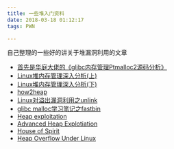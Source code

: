 ```yaml
---
title: 一些堆入门资料
date: 2018-03-18 01:12:17
tags: PWN

---
```




自己整理的一些好的讲关于堆漏洞利用的文章

<!--more-->

- [首先是华庭大佬的《glibc内存管理Ptmalloc2源码分析》](https://paper.seebug.org/papers/Archive/refs/heap/glibc%E5%86%85%E5%AD%98%E7%AE%A1%E7%90%86ptmalloc%E6%BA%90%E4%BB%A3%E7%A0%81%E5%88%86%E6%9E%90.pdf)
- [Linux堆内存管理深入分析(上)](http://www.freebuf.com/articles/system/104144.html)
- [Linux堆内存管理深入分析(下)](http://www.freebuf.com/articles/security-management/105285.html)
- [how2heap](https://github.com/shellphish/how2heap)
- [Linux对溢出漏洞利用之unlink](https://github.com/shellphish/how2heap)
- [glibc malloc学习笔记之fastbin](http://0x48.pw/2017/07/25/0x35/#)
- [Heap exploitation](http://angelboy.logdown.com/posts/291983-heap-exploitation)
- [Advanced Heap Explotiation](http://angelboy.logdown.com/posts/567673-advanced-heap-exploitation)
- [House of Spirit](https://www.anquanke.com/post/id/85357)
- [Heap Overflow Under Linux](https://blog.iret.xyz/article.aspx/linux_heapoverflow_enterance)













